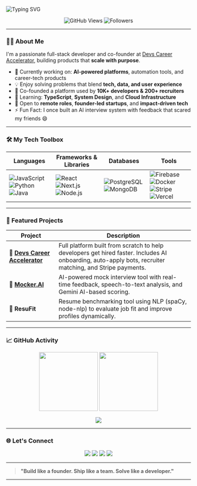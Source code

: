 <!-- Profile Banner -->
<img src="https://readme-typing-svg.herokuapp.com?font=Fira+Code&size=30&duration=3000&pause=1000&color=00BFFF&center=true&vCenter=true&multiline=true&width=1000&height=120&lines=Hi+%F0%9F%91%8B%2C+I'm+Jatin+Sharma!;Full-Stack+Developer+%7C+Co-Founder+%7C+Product+Builder;AI-powered+Tech+%7C+Open+Source+%7C+Automation+Lover" alt="Typing SVG" />

<p align="center">
  <img src="https://komarev.com/ghpvc/?username=MrtitaniumJ&style=flat-square&color=blue" alt="GitHub Views" />
  <img src="https://img.shields.io/github/followers/MrtitaniumJ?label=Follow&style=flat-square" alt="Followers" />
</p>

---

### 🧑‍💻 About Me

I'm a passionate full-stack developer and co-founder at [Devs Career Accelerator](https://devscareeraccelerator.com), building products that **scale with purpose**.

- 🔭 Currently working on: **AI-powered platforms**, automation tools, and career-tech products
- 💡 Enjoy solving problems that blend **tech, data, and user experience**
- 🚀 Co-founded a platform used by **10K+ developers & 200+ recruiters**
- 🌱 Learning: **TypeScript**, **System Design**, and **Cloud Infrastructure**
- 🎯 Open to **remote roles**, **founder-led startups**, and **impact-driven tech**
- ⚡ Fun Fact: I once built an AI interview system with feedback that scared my friends 😄

---

### 🛠️ My Tech Toolbox

| Languages | Frameworks & Libraries | Databases | Tools |
|----------|------------------------|----------|--------|
| ![JavaScript](https://img.shields.io/badge/-JavaScript-black?style=flat&logo=javascript) ![Python](https://img.shields.io/badge/-Python-black?style=flat&logo=python) ![Java](https://img.shields.io/badge/-Java-black?style=flat&logo=java) | ![React](https://img.shields.io/badge/-React-black?style=flat&logo=react) ![Next.js](https://img.shields.io/badge/-Next.js-black?style=flat&logo=next.js) ![Node.js](https://img.shields.io/badge/-Node.js-black?style=flat&logo=node.js) | ![PostgreSQL](https://img.shields.io/badge/-PostgreSQL-black?style=flat&logo=postgresql) ![MongoDB](https://img.shields.io/badge/-MongoDB-black?style=flat&logo=mongodb) | ![Firebase](https://img.shields.io/badge/-Firebase-black?style=flat&logo=firebase) ![Docker](https://img.shields.io/badge/-Docker-black?style=flat&logo=docker) ![Stripe](https://img.shields.io/badge/-Stripe-black?style=flat&logo=stripe) ![Vercel](https://img.shields.io/badge/-Vercel-black?style=flat&logo=vercel) |

---

### 🚀 Featured Projects

| Project | Description |
|--------|-------------|
| 🎯 [**Devs Career Accelerator**](https://devscareeraccelerator.com) | Full platform built from scratch to help developers get hired faster. Includes AI onboarding, auto-apply bots, recruiter matching, and Stripe payments. |
| 🧠 [**Mocker.AI**](https://github.com/MrtitaniumJ/Mocker.AI) | AI-powered mock interview tool with real-time feedback, speech-to-text analysis, and Gemini AI-based scoring. |
| 📄 **ResuFit** | Resume benchmarking tool using NLP (spaCy, node-nlp) to evaluate job fit and improve profiles dynamically. |

---

### 📈 GitHub Activity

<p align="center">
  <img src="https://github-readme-stats.vercel.app/api?username=MrtitaniumJ&show_icons=true&theme=tokyonight&hide_border=true" height="160" />
  <img src="https://github-readme-stats.vercel.app/api/top-langs/?username=MrtitaniumJ&layout=compact&theme=tokyonight&hide_border=true" height="160"/>
</p>

<p align="center">
  <img src="https://github-readme-streak-stats.herokuapp.com/?user=MrtitaniumJ&theme=tokyonight&hide_border=true" />
</p>

---

### 🌐 Let's Connect

<p align="center">
  <a href="mailto:jkjatinsharma72@gmail.com"><img src="https://img.shields.io/badge/Gmail-D14836?style=for-the-badge&logo=gmail&logoColor=white"></a>
  <a href="https://www.linkedin.com/in/jatin-sharma-82121217a/"><img src="https://img.shields.io/badge/LinkedIn-blue?style=for-the-badge&logo=linkedin&logoColor=white"></a>
  <a href="https://twitter.com/jksharma_jatin"><img src="https://img.shields.io/badge/Twitter-%231DA1F2.svg?style=for-the-badge&logo=twitter&logoColor=white"></a>
  <a href="https://holopin.io/@jkjatinsharma72"><img src="https://img.shields.io/badge/Holopin-Badges-black?style=for-the-badge&logo=holopin&logoColor=white"></a>
</p>

---

> **"Build like a founder. Ship like a team. Solve like a developer."**

---

